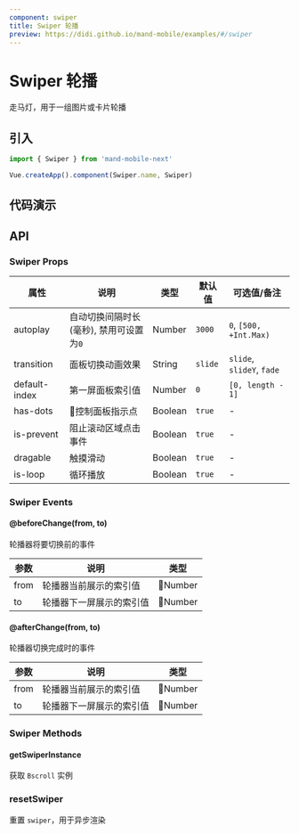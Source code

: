 ```yaml
---
component: swiper
title: Swiper 轮播
preview: https://didi.github.io/mand-mobile/examples/#/swiper
---
```


# Swiper 轮播

走马灯，用于一组图片或卡片轮播

## 引入

```javascript
import { Swiper } from 'mand-mobile-next'

Vue.createApp().component(Swiper.name, Swiper)
```

## 代码演示

<demo-wrapper
  src="src/packages/swiper/demo"
/>

## API

### Swiper Props

|属性|说明|类型|默认值|可选值/备注|
|---|---|---|---|---|
|autoplay|自动切换间隔时长(毫秒), 禁用可设置为`0`|Number|`3000`|`0`, `[500, +Int.Max)`|
|transition|面板切换动画效果|String|`slide`|`slide`, `slideY`, `fade`|
|default-index|第一屏面板索引值|Number|`0`|`[0, length - 1]`|
|has-dots|控制面板指示点|Boolean|`true`|-|
|is-prevent| 阻止滚动区域点击事件 | Boolean |`true`| - |
|dragable|触摸滑动|Boolean|`true`|-|
|is-loop |循环播放|Boolean|`true`|-|

### Swiper Events

#### @beforeChange(from, to)

轮播器将要切换前的事件

|参数 | 说明 | 类型 |
|----|-----|------|
| from     | 轮播器当前展示的索引值 | Number          |
| to     | 轮播器下一屏展示的索引值 | Number          |

#### @afterChange(from, to)

轮播器切换完成时的事件

|参数 | 说明 | 类型 |
|----|-----|------|
| from     | 轮播器当前展示的索引值 | Number          |
| to     | 轮播器下一屏展示的索引值 | Number          |

### Swiper Methods

#### getSwiperInstance

获取 `Bscroll` 实例

### resetSwiper

重置 `swiper`，用于异步渲染
